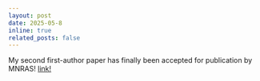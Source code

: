 ```yaml
---
layout: post
date: 2025-05-8
inline: true
related_posts: false
---
```


My second first-author paper has finally been accepted for publication by MNRAS! [link!](https://arxiv.org/abs/2509.04818)
